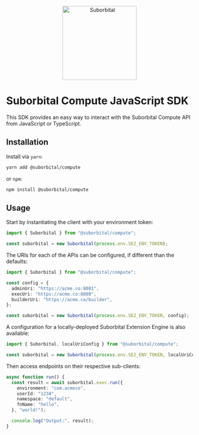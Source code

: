 <p align="center">
    <a href="https://suborbital.dev/">
        <img src="suborbital-logo.png" alt="Suborbital" height="200" />
    </a>
</p>

# Suborbital Compute JavaScript SDK

This SDK provides an easy way to interact with the Suborbital Compute API from JavaScript or TypeScript.

## Installation

Install via `yarn`:

```sh
yarn add @suborbital/compute
```

or `npm`:

```sh
npm install @suborbital/compute
```

## Usage

Start by instantiating the client with your environment token:

```ts
import { Suborbital } from "@suborbital/compute";

const suborbital = new Suborbital(process.env.SE2_ENV_TOKEN);
```

The URIs for each of the APIs can be configured, if different than the defaults:

```ts
import { Suborbital } from "@suborbital/compute";

const config = {
  adminUri: "https://acme.co:8081",
  execUri: "https://acme.co:8080",
  builderUri: "https://acme.co/builder",
};

const suborbital = new Suborbital(process.env.SE2_ENV_TOKEN, config);
```

A configuration for a locally-deployed Suborbital Extension Engine is also available:

```ts
import { Suborbital, localUriConfig } from "@suborbital/compute";

const suborbital = new Suborbital(process.env.SE2_ENV_TOKEN, localUriConfig);
```

Then access endpoints on their respective sub-clients:

```ts
async function run() {
  const result = await suborbital.exec.run({
    environment: "com.acmeco",
    userId: "1234",
    namespace: "default",
    fnName: "hello",
  }, "world!");

  console.log("Output:", result);
}
```
